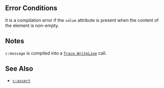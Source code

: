 ## Error Conditions

It is a compilation error if the `value` attribute is present when the content of the element is non-empty.

## Notes

`c:message` is compiled into a [`Trace.WriteLine`](https://msdn.microsoft.com/en-us/library/149a051x) call.

## See Also

- [`c:assert`](assert.html)
